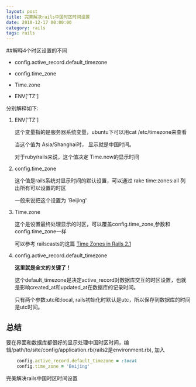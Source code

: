 ```yaml
---
layout: post
title: 完美解决rails中国时区时间设置
date: 2010-12-17 00:00:00
category: rails
tags: rails
---
```


##解释4个时区设置的不同

* config.active_record.default_timezone

* config.time_zone 

* Time.zone

* ENV['TZ']

分别解释如下:

1. ENV['TZ']

   这个变量指的是服务器系统变量，ubuntu下可以用cat /etc/timezone来查看

   当这个值为 Asia/Shanghai时， 显示就是中国时间。  

   对于ruby/rails来说，这个值决定 Time.now的显示时间

2. config.time_zone

   这个值是rails系统对显示时间的默认设置，可以通过 rake time:zones:all 列出所有可以设置的时区

   一般来说把这个设置为 'Beijing'

3. Time.zone

   这个是设置最终处理显示的时区，可以覆盖config.time_zone,参数和config.time_zone一样

   可以参考 railscasts的这篇 [Time Zones in Rails 2.1](http://railscasts.com/episodes/106-time-zones-in-rails-2-1)

4. config.active_record.default_timezone

   **这里就是全文的关键了！**

   这个default_timezone是决定active_record对数据库交互的时区设置，也就是影响created_at和updated_at在数据库的记录时间。

    只有两个参数:utc和:local, rails初始化时默认是utc，所以保存到数据库的时间是utc时间。

## 总结

要在界面和数据库都很好的显示处理中国时区时间，编辑/path/to/site/config/application.rb(rails2是environment.rb), 加入

```ruby
    config.active_record.default_timezone = :local
    config.time_zone = 'Beijing'
```

完美解决rails中国时区时间设置